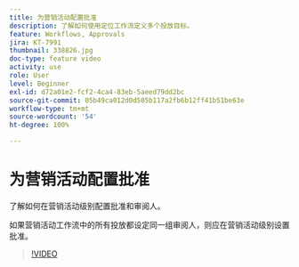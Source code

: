 ```yaml
---
title: 为营销活动配置批准
description: 了解如何使用定位工作流定义多个投放目标。
feature: Workflows, Approvals
jira: KT-7991
thumbnail: 338826.jpg
doc-type: feature video
activity: use
role: User
level: Beginner
exl-id: d72a01e2-fcf2-4ca4-83eb-5aeed79dd2bc
source-git-commit: 05b49ca012d0d505b117a2fb6b12ff41b51be63e
workflow-type: tm+mt
source-wordcount: '54'
ht-degree: 100%

---
```


# 为营销活动配置批准

了解如何在营销活动级别配置批准和审阅人。 

如果营销活动工作流中的所有投放都设定同一组审阅人，则应在营销活动级别设置批准。

>[!VIDEO](https://video.tv.adobe.com/v/338826?quality=12&learn=on)

